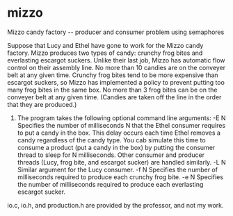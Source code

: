 # mizzo
Mizzo candy factory -- producer and consumer problem using semaphores

Suppose that Lucy and Ethel have gone to work for the Mizzo candy factory. Mizzo
produces two types of candy: crunchy frog bites and everlasting escargot suckers.
Unlike their last job, Mizzo has automatic flow control on their assembly line. No
more than 10 candies are on the conveyer belt at any given time.
Crunchy frog bites tend to be more expensive than escargot suckers, so Mizzo has
implemented a policy to prevent putting too many frog bites in the same box. No more
than 3 frog bites can be on the conveyer belt at any given time. (Candies are taken off
the line in the order that they are produced.)

1. The program takes the following optional command line arguments:
-E N Specifies the number of milliseconds N that the Ethel consumer requires
to put a candy in the box. This delay occurs each time Ethel removes a candy
regardless of the candy type. You cab simulate this time to consume a product
(put a candy in the box) by putting the consumer thread to sleep for N
milliseconds. Other consumer and producer threads (Lucy, frog bite, and
escargot sucker) are handled similarly.
-L N Similar argument for the Lucy consumer.
-f N Specifies the number of milliseconds required to produce each crunchy
frog bite.
-e N Specifies the number of milliseconds required to produce each
everlasting escargot sucker.

io.c, io.h, and production.h are provided by the professor, and not my work.
